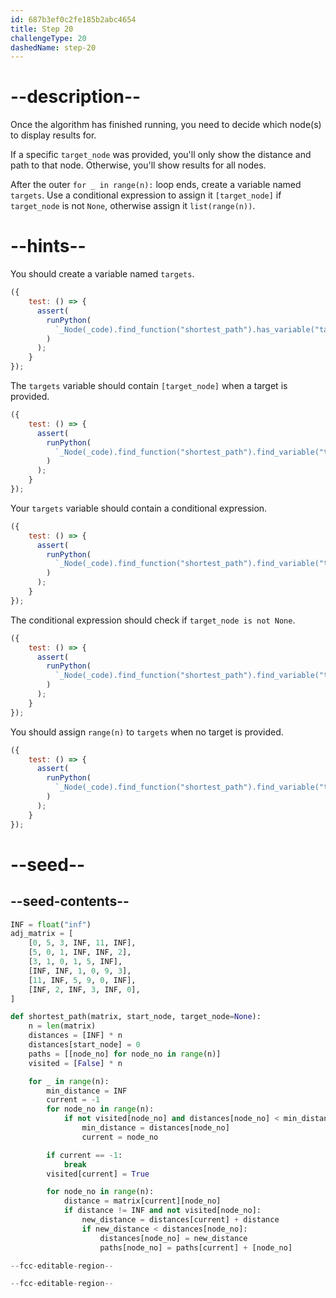 ```yaml
---
id: 687b3ef0c2fe185b2abc4654
title: Step 20
challengeType: 20
dashedName: step-20
---
```


# --description--

Once the algorithm has finished running, you need to decide which node(s) to display results for.

If a specific `target_node` was provided, you'll only show the distance and path to that node. Otherwise, you'll show results for all nodes.

After the outer `for _ in range(n):` loop ends, create a variable named `targets`. Use a conditional expression to assign it `[target_node]` if `target_node` is not `None`, otherwise assign it `list(range(n))`.

# --hints--

You should create a variable named `targets`.

```js
({
    test: () => {
      assert(
        runPython(
          `_Node(_code).find_function("shortest_path").has_variable("targets")`
        )
      );
    }
});
```

The `targets` variable should contain `[target_node]` when a target is provided.

```js
({
    test: () => {
      assert(
        runPython(
          `_Node(_code).find_function("shortest_path").find_variable("targets").is_equivalent("targets = [target_node] if target_node is not None else range(n)")`
        )
      );
    }
});
```

Your `targets` variable should contain a conditional expression.

```js
({
    test: () => {
      assert(
        runPython(
          `_Node(_code).find_function("shortest_path").find_variable("targets").is_equivalent("targets = [target_node] if target_node is not None else range(n)")`
        )
      );
    }
});
```

The conditional expression should check if `target_node is not None`.

```js
({
    test: () => {
      assert(
        runPython(
          `_Node(_code).find_function("shortest_path").find_variable("targets").is_equivalent("targets = [target_node] if target_node is not None else range(n)")`
        )
      );
    }
});
```

You should assign `range(n)` to `targets` when no target is provided.

```js
({
    test: () => {
      assert(
        runPython(
          `_Node(_code).find_function("shortest_path").find_variable("targets").is_equivalent("targets = [target_node] if target_node is not None else range(n)")`
        )
      );
    }
});
```

# --seed--

## --seed-contents--

```py
INF = float("inf")
adj_matrix = [
    [0, 5, 3, INF, 11, INF],
    [5, 0, 1, INF, INF, 2],
    [3, 1, 0, 1, 5, INF],
    [INF, INF, 1, 0, 9, 3],
    [11, INF, 5, 9, 0, INF],
    [INF, 2, INF, 3, INF, 0],
]

def shortest_path(matrix, start_node, target_node=None):
    n = len(matrix)
    distances = [INF] * n
    distances[start_node] = 0
    paths = [[node_no] for node_no in range(n)]
    visited = [False] * n

    for _ in range(n):
        min_distance = INF  
        current = -1  
        for node_no in range(n):  
            if not visited[node_no] and distances[node_no] < min_distance:  
                min_distance = distances[node_no]  
                current = node_no  

        if current == -1:  
            break  
        visited[current] = True  

        for node_no in range(n):  
            distance = matrix[current][node_no]  
            if distance != INF and not visited[node_no]:  
                new_distance = distances[current] + distance  
                if new_distance < distances[node_no]:  
                    distances[node_no] = new_distance  
                    paths[node_no] = paths[current] + [node_no]

--fcc-editable-region--

--fcc-editable-region--
```

